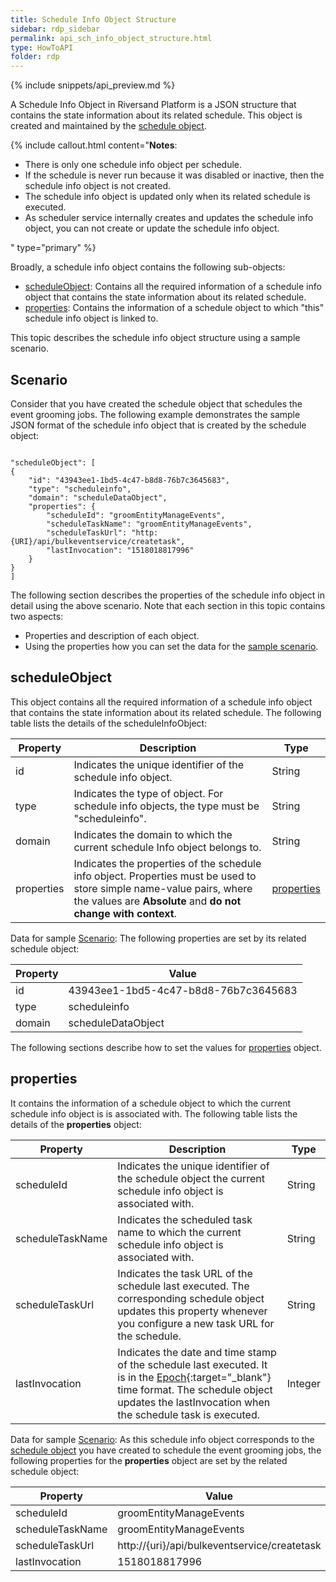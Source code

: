 ```yaml
---
title: Schedule Info Object Structure
sidebar: rdp_sidebar
permalink: api_sch_info_object_structure.html
type: HowToAPI
folder: rdp
---
```


{% include snippets/api_preview.md %}

A Schedule Info Object in Riversand Platform is a JSON structure that contains the state information about its related schedule. This object is created and maintained by the [schedule object](api_sch_object_structure.html).

{% include callout.html content="**Notes**:<br />

* There is only one schedule info object per schedule.
* If the schedule is never run because it was disabled or inactive, then the schedule info object is not created.
* The schedule info object is updated only when its related schedule is executed.
* As scheduler service internally creates and updates the schedule info object, you can not create or update the schedule info object.

" type="primary" %}

Broadly, a schedule info object contains the following sub-objects:

* [scheduleObject](#scheduleobject): Contains all the required information of a schedule info object that contains the state information about its related schedule.
* [properties](#properties): Contains the information of a schedule object to which "this" schedule info object is linked to.

This topic describes the schedule info object structure using a sample scenario. 

## Scenario

Consider that you have created the schedule object that schedules the event grooming jobs. The following example demonstrates the sample JSON format of the schedule info object that is created by the schedule object:

<pre><code>
"scheduleObject": [
{
    "id": "43943ee1-1bd5-4c47-b8d8-76b7c3645683",
    "type": "scheduleinfo",
    "domain": "scheduleDataObject",
    "properties": {
        "scheduleId": "groomEntityManageEvents",
        "scheduleTaskName": "groomEntityManageEvents",
        "scheduleTaskUrl": "http:{URI}/api/bulkeventservice/createtask",
        "lastInvocation": "1518018817996"
    }
}
]
</code></pre>

The following section describes the properties of the schedule info object in detail using the above scenario. Note that each section in this topic contains two aspects:

* Properties and description of each object. 
* Using the properties how you can set the data for the [sample scenario](#scenario).

## scheduleObject

This object contains all the required information of a schedule info object that contains the state information about its related schedule. The following table lists the details of the scheduleInfoObject:

| Property | Description | Type | 
|----------|-------------|------|
| id | Indicates the unique identifier of the schedule info object. | String |
| type | Indicates the type of object. For schedule info objects, the type must be "scheduleinfo".| String | 
| domain | Indicates the domain to which the current schedule Info object belongs to. | String |
| properties | Indicates the properties of the schedule info object. Properties must be used to store simple name-value pairs, where the values are **Absolute** and **do not change with context**. | [properties](#properties) | No |


Data for sample [Scenario](#scenario): The following properties are set by its related schedule object:

| Property | Value | 
|----------|-------------|
| id | 43943ee1-1bd5-4c47-b8d8-76b7c3645683 |
| type | scheduleinfo |
| domain | scheduleDataObject |

The following sections describe how to set the values for [properties](#properties) object.

## properties  

It contains the information of a schedule object to which the current schedule info object is is associated with. The following table lists the details of the **properties** object:

| Property | Description | Type | 
|----------|-------------|------|
| scheduleId | Indicates the unique identifier of the schedule object the current schedule info object is associated with. | String | 
| scheduleTaskName | Indicates the scheduled task name to which the current schedule info object is associated with.| String |
| scheduleTaskUrl | Indicates the task URL of the schedule last executed. The corresponding schedule object updates this property whenever you configure a new task URL for the schedule.| String | 
| lastInvocation | Indicates the date and time stamp of the schedule last executed. It is in the [Epoch](https://www.epochconverter.com/){:target="_blank"} time format. The schedule object updates the lastInvocation when the schedule task is executed. | Integer | 

Data for sample [Scenario](#scenario): As this schedule info object corresponds to the [schedule object](api_sch_object_structure.html) you have created to schedule the event grooming jobs, the following properties for the **properties** object are set by the related schedule object:

| Property | Value |
|----------|-------|
| scheduleId | groomEntityManageEvents |
| scheduleTaskName | groomEntityManageEvents |
| scheduleTaskUrl | http://{uri}/api/bulkeventservice/createtask |
| lastInvocation | 1518018817996|